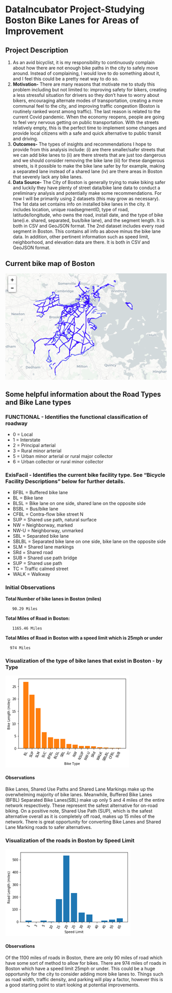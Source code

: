 # DataIncubator Project-Studying Boston Bike Lanes for Areas of Improvement

## Project Description
1. As an avid bicyclist, it is my responsibility to continuously complain about how there are not enough bike paths in the city to safely move around.  Instead of complaining, I would love to do something about it, and I feel this could be a pretty neat way to do so.  
1. **Motivation-** There are many reasons that motivate me to study this problem including but not limited to: improving safety for bikers, creating a less stressful situation for drivers so they don’t have to worry about bikers, encouraging alternate modes of transportation, creating a more communal feel to the city, and improving traffic congestion (Boston is routinely ranked worst among traffic).  The last reason is related to the current Covid pandemic.  When the economy reopens, people are going to feel very nervous getting on public transportation.  With the streets relatively empty, this is the perfect time to implement some changes and provide local citizens with a safe and quick alternative to public transit and driving.  
1. **Outcomes-** The types of insights and recommendations I hope to provide from this analysis include: (i) are there smaller/safer streets that we can add bike lanes to (ii) are there streets that are just too dangerous and we should consider removing the bike lane (iii) for these dangerous streets, is it possible to make the bike lane safer by for example, making a separated lane instead of a shared lane (iv) are there areas in Boston that severely lack any bike lanes.
1. **Data Source-** The City of Boston is generally trying to make biking safer and luckily they have plenty of street data/bike lane data to conduct a preliminary analysis and potentially make some recommendations. For now I will be primarily using 2 datasets (this may grow as necessary).  The 1st data set contains info on installed bike lanes in the city. It includes location, unique roadsegmentID, type of road, latitude/longitude, who owns the road, install date, and the type of bike lane(i.e. shared, separated, bus/bike lane), and the segment length. It is both in CSV and GeoJSON format. The 2nd dataset includes every road segment in Boston.  This contains all info as above minus the bike lane data.  In addition, other pertinent information such as speed limit, neighborhood, and elevation data are there.  It is both in CSV and GeoJSON format. 

## Current bike map of Boston

![](Current_Bike_Map_Boston.png)

## Some helpful information about the Road Types and Bike Lane types

### FUNCTIONAL - Identifies the functional classification of roadway
  * 0 = Local
  * 1 = Interstate
  * 2 = Principal arterial
  * 3 = Rural minor arterial
  * 5 = Urban minor arterial or rural major collector
  * 6 = Urban collector or rural minor collector


### ExisFacil - Identifies the current bike facility type. See “Bicycle Facility Descriptions” below for further details.

* BFBL = Buffered bike lane 
* BL = Bike lane
* BLSL = Bike lane on one side, shared lane on the opposite side
* BSBL = Bus/bike lane
* CFBL = Contra-flow bike street N
* SUP = Shared use path, natural surface
* NW = Neighborway, marked 
* NW-U = Neighborway, unmarked
* SBL = Separated bike lane 
* SBLBL = Separated bike lane on one side, bike lane on the opposite side
* SLM = Shared lane markings 
* SRd = Shared road
* SUB = Shared use path bridge 
* SUP = Shared use path
* TC = Traffic calmed street 
* WALK = Walkway


### Initial Observations

<b>Total Number of bike lanes in Boston (miles) </b>

       90.29 Miles
       
<b>Total Miles of Road in Boston:</b>

       1165.46 Miles
 
<b> Total Miles of Road in Boston with a speed limit which is 25mph or under </b>

      974 Miles


### Visualization of the type of bike lanes that exist in Boston - by Type

![](BikeLength_by_Type.png)

#### Observations 

Bike Lanes, Shared Use Paths and Shared Lane Markings make up the overwhelming majority of bike lanes.  Meanwhile, Buffered Bike Lanes (BFBL) Separated Bike Lanes(SBL) make up only 5 and 4 miles of the entire network respectively.  These represent the safest alternative for on-road biking.  On a positive note, Shared Use Path (SUP), which is the safest alternative overall as it is completely off road, makes up 15 miles of the network.  There is great opportunity for converting Bike Lanes and Shared Lane Marking roads to safer alternatives.

### Visualization of the roads in Boston by Speed Limit

![](RoadLength_by_speed.png)

#### Observations 
Of the 1100 miles of roads in Boston, there are only 90 miles of road which have some sort of method to allow for bikes. There are 974 miles of roads in Boston which have a speed limit 25mph or under.  This could be a huge opportunity for the city to consider adding more bike lanes to.  Things such as road width, traffic density, and parking will play a factor, however this is a good starting point to start looking at potential improvements.  
   
